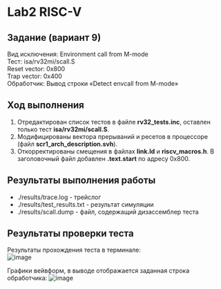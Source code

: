 # Lab2 RISC-V
## Задание (вариант 9)
Вид исключения: Environment call from M-mode  
Тест: isa/rv32mi/scall.S  
Reset vector: 0x800  
Trap vector: 0x400  
Обработчик: Вывод строки «Detect envcall from M-mode»  

## Ход выполнения
1) Отредактирован список тестов в файле **rv32_tests.inc**, оставлен только тест **isa/rv32mi/scall.S**.
2) Модифицированы вектора прерываний и ресетов в процессоре (файл **scr1_arch_description.svh**).
3) Откорректированы смещения в файлах **link.ld** и **riscv_macros.h**. В заголовочный файл добавлен **.text.start** по адресу 0x800.

## Результаты выполнения работы
+ ./results/trace.log - трейслог
+ ./results/test_results.txt - результат симуляции
+ ./results/scall.dump - файл, содержащий дизассемблер теста

## Результаты проверки теста
Результаты прохождения теста в терминале:  
![image](https://github.com/TimesNewRomanHub/scr1/assets/159648521/0f7e5bf4-9ca4-4eef-a2cd-ff0942dedc9e)
 
Графики вейвформ, в выводе отображается заданная строка обработчика: 
![image](https://github.com/TimesNewRomanHub/scr1/assets/159648521/1ce3c8d1-d15a-49e7-9924-d27be797fa4f)


